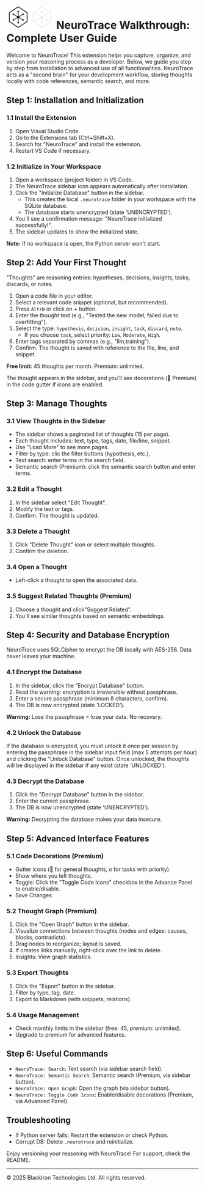 # <img src="../media/neurotrace-icon-light.svg#gh-light-mode-only" alt="NeuroTrace logo" height="62"><img src="../media/neurotrace-icon-dark.svg#gh-dark-mode-only" alt="NeuroTrace logo" height="62"> NeuroTrace Walkthrough: Complete User Guide

Welcome to NeuroTrace! This extension helps you capture, organize, and version your reasoning process as a developer. Below, we guide you step by step from installation to advanced use of all functionalities. NeuroTrace acts as a "second brain" for your development workflow, storing thoughts locally with code references, semantic search, and more.

## Step 1: Installation and Initialization

### 1.1 Install the Extension
1. Open Visual Studio Code.
2. Go to the Extensions tab (Ctrl+Shift+X).
3. Search for "NeuroTrace" and install the extension.
4. Restart VS Code if necessary.

### 1.2 Initialize in Your Workspace
1. Open a workspace (project folder) in VS Code.
2. The NeuroTrace sidebar icon appears automatically after installation.
3. Click the "Initialize Database" button in the sidebar.
   - This creates the local `.neurotrace` folder in your workspace with the SQLite database.
   - The database starts unencrypted (state 'UNENCRYPTED').
4. You'll see a confirmation message: "NeuroTrace initialized successfully!".
5. The sidebar updates to show the initialized state.

**Note:** If no workspace is open, the Python server won't start.

## Step 2: Add Your First Thought

"Thoughts" are reasoning entries: hypotheses, decisions, insights, tasks, discards, or notes.

1. Open a code file in your editor.
2. Select a relevant code snippet (optional, but recommended).
3. Press `Alt+N` or click on + button.
4. Enter the thought text (e.g., "Tested the new model, failed due to overfitting").
5. Select the type: `hypothesis`, `decision`, `insight`, `task`, `discard`, `note`.
   - If you choose `task`, select priority: `Low`, `Moderate`, `High`.
6. Enter tags separated by commas (e.g., "llm,training").
7. Confirm. The thought is saved with reference to the file, line, and snippet.

**Free limit:** 45 thoughts per month. Premium: unlimited.

The thought appears in the sidebar, and you'll see decorations (💭 Premium) in the code gutter if icons are enabled.

## Step 3: Manage Thoughts

### 3.1 View Thoughts in the Sidebar
- The sidebar shows a paginated list of thoughts (15 per page).
- Each thought includes: text, type, tags, date, file/line, snippet.
- Use "Load More" to see more pages.
- Filter by type: clic the filter buttons (hypothesis, etc.).
- Text search: enter terms in the search field.
- Semantic search (Premium): click the semantic search button and enter terms.

### 3.2 Edit a Thought
1. In the sidebar select "Edit Thought".
2. Modify the text or tags.
3. Confirm. The thought is updated.

### 3.3 Delete a Thought
1. Click "Delete Thought" icon or select multiple thoughts.
2. Confirm the deletion.

### 3.4 Open a Thought
- Left-click a thought to open the associated data.

### 3.5 Suggest Related Thoughts (Premium)
1. Choose a thought and click"Suggest Related".
2. You'll see similar thoughts based on semantic embeddings.

## Step 4: Security and Database Encryption

NeuroTrace uses SQLCipher to encrypt the DB locally with AES-256. Data never leaves your machine.

### 4.1 Encrypt the Database
1. In the sidebar, click the "Encrypt Database" button.
2. Read the warning: encryption is irreversible without passphrase.
3. Enter a secure passphrase (minimum 8 characters, confirm).
4. The DB is now encrypted (state 'LOCKED').

**Warning:** Lose the passphrase = lose your data. No recovery.

### 4.2 Unlock the Database
If the database is encrypted, you must unlock it once per session by entering the passphrase in the sidebar input field (max 5 attempts per hour) and clicking the "Unlock Database" button. Once unlocked, the thoughts will be displayed in the sidebar if any exist (state 'UNLOCKED').

### 4.3 Decrypt the Database
1. Click the "Decrypt Database" button in the sidebar.
2. Enter the current passphrase.
3. The DB is now unencrypted (state 'UNENCRYPTED').

**Warning:** Decrypting the database makes your data insecure.

## Step 5: Advanced Interface Features

### 5.1 Code Decorations (Premium)
- Gutter icons (💭 for general thoughts, *o* for tasks with priority).
- Show where you left thoughts.
- Toggle: Click the "Toggle Code Icons" checkbox in the Advance Panel to enable/disable.
- Save Changes

### 5.2 Thought Graph (Premium)
1. Click the "Open Graph" button in the sidebar.
2. Visualize connections between thoughts (nodes and edges: causes, blocks, contradicts).
3. Drag nodes to reorganize; layout is saved.
4. If creates links manually, right-click over the link to delete.
5. Insights: View graph statistics.

### 5.3 Export Thoughts
1. Click the "Export" button in the sidebar.
2. Filter by type, tag, date.
3. Export to Markdown (with snippets, relations).

### 5.4 Usage Management
- Check monthly limits in the sidebar (free: 45, premium: unlimited).
- Upgrade to premium for advanced features.

## Step 6: Useful Commands
- `NeuroTrace: Search`: Text search (via sidebar search field).
- `NeuroTrace: Semantic Search`: Semantic search (Premium, via sidebar button).
- `NeuroTrace: Open Graph`: Open the graph (via sidebar button).
- `NeuroTrace: Toggle Code Icons`: Enable/disable decorations (Premium, via Advanced Panel).

## Troubleshooting
- If Python server fails: Restart the extension or check Python.
- Corrupt DB: Delete `.neurotrace` and reinitialize.

Enjoy versioning your reasoning with NeuroTrace! For support, check the README.

---
© 2025 BlackIron Technologies Ltd. All rights reserved.